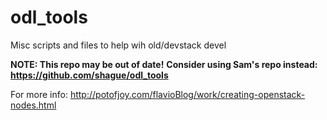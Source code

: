 odl_tools
=========

Misc scripts and files to help wih old/devstack devel

**NOTE: This repo may be out of date!**
**Consider using Sam's repo instead: https://github.com/shague/odl_tools**

For more info: http://potofjoy.com/flavioBlog/work/creating-openstack-nodes.html

